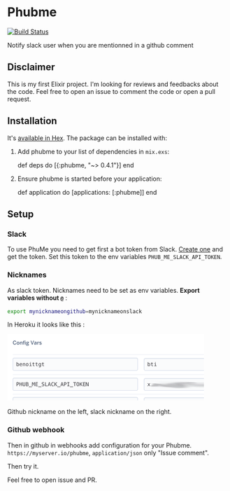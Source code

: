 # Phubme

[![Build Status](https://travis-ci.org/benoittgt/PhubMe.svg)](https://travis-ci.org/benoittgt/PhubMe)

Notify slack user when you are mentionned in a github comment

## Disclaimer

This is my first Elixir project. I'm looking for reviews and feedbacks about the code. Feel free to open an issue to comment the code or open a pull request.

## Installation

It's [available in Hex](https://hex.pm/packages/phubme). The package can be installed with:

  1. Add phubme to your list of dependencies in `mix.exs`:

        def deps do
          [{:phubme, "~> 0.4.1"}]
        end

  2. Ensure phubme is started before your application:

        def application do
          [applications: [:phubme]]
        end

## Setup

### Slack
To use PhuMe you need to get first a bot token from Slack. [Create one](https://api.slack.com/bot-users) and get the token.
Set this token to the env variables `PHUB_ME_SLACK_API_TOKEN`.

### Nicknames
As slack token. Nicknames need to be set as env variables. **Export variables without `@`** :
```sh
export mynicknameongithub=mynicknameonslack
```

In Heroku it looks like this :

![](heroku_envs.png)

Github nickname on the left, slack nickname on the right.

### Github webhook

Then in github in webhooks add configuration for your Phubme. `https://myserver.io/phubme`, `application/json` only "Issue comment".

Then try it.

Feel free to open issue and PR.

